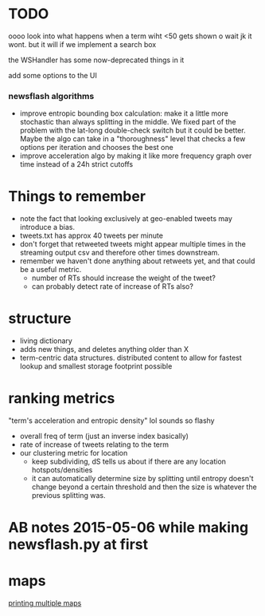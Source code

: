 

# TODO

oooo look into what happens when a term wiht <50 gets shown o wait jk it wont. but it will if we implement a search box

the WSHandler has some now-deprecated things in it

add some options to the UI

### newsflash algorithms

- improve entropic bounding box calculation: make it a little more stochastic than always splitting in the middle. We fixed part of the problem with the lat-long double-check switch but it could be better. Maybe the algo can take in a "thoroughness" level that checks a few options per iteration and chooses the best one
- improve acceleration algo by making it like more frequency graph over time instead of a 24h strict cutoffs




# Things to remember
- note the fact that looking exclusively at geo-enabled tweets may introduce a bias.
- tweets.txt has approx 40 tweets per minute
- don't forget that retweeted tweets might appear multiple times in the streaming output csv and therefore other times downstream. 
- remember we haven't done anything about retweets yet, and that could be a useful metric.  
	+ number of RTs should increase the weight of the tweet?
	+ can probably detect rate of increase of RTs also?


# structure

- living dictionary
- adds new things, and deletes anything older than X
- term-centric data structures. distributed content to allow for fastest lookup and smallest storage footprint possible


# ranking metrics 

"term's acceleration and entropic density" lol sounds so flashy

- overall freq of term (just an inverse index basically)
- rate of increase of tweets relating to the term
- our clustering metric for location
	+ keep subdividing, dS tells us about if there are any location hotspots/densities
	+ it can automatically determine size by splitting until entropy doesn't change beyond a certain threshold and then the size is whatever the previous splitting was.


# AB notes 2015-05-06 while making newsflash.py at first



# maps

[printing multiple maps](http://blog.webkid.io/multiple-maps-d3/)



